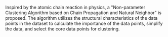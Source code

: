 Inspired by the atomic chain reaction in physics, a "Non-parameter Clustering Algorithm based on Chain Propagation and Natural Neighbor" is proposed. The algorithm utilizes the structural characteristics of the data points in the dataset to calculate the importance of the data points, simplify the data, and select the core data points for clustering.
